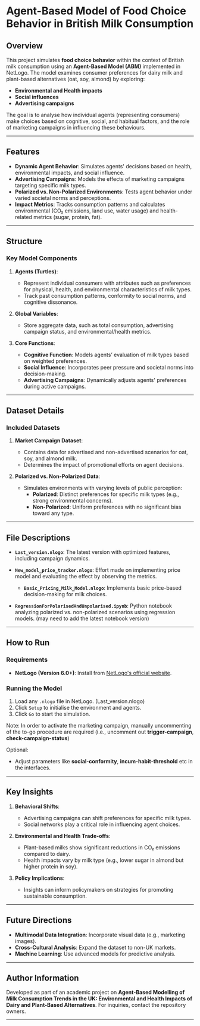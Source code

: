 # Agent-Based Model of Food Choice Behavior in British Milk Consumption

## Overview

This project simulates **food choice behavior** within the context of British milk consumption using an **Agent-Based Model (ABM)** implemented in NetLogo. The model examines consumer preferences for dairy milk and plant-based alternatives (oat, soy, almond) by exploring:
- **Environmental and Health impacts**
- **Social influences**
- **Advertising campaigns**

The goal is to analyse how individual agents (representing consumers) make choices based on cognitive, social, and habitual factors, and the role of marketing campaigns in influencing these behaviours.

---

## Features

- **Dynamic Agent Behavior**: Simulates agents' decisions based on health, environmental impacts, and social influence.
- **Advertising Campaigns**: Models the effects of marketing campaigns targeting specific milk types.
- **Polarized vs. Non-Polarized Environments**: Tests agent behavior under varied societal norms and perceptions.
- **Impact Metrics**: Tracks consumption patterns and calculates environmental (CO₂ emissions, land use, water usage) and health-related metrics (sugar, protein, fat).

---

## Structure

### Key Model Components
1. **Agents (Turtles)**:
   - Represent individual consumers with attributes such as preferences for physical, health, and environmental characteristics of milk types.
   - Track past consumption patterns, conformity to social norms, and cognitive dissonance.

2. **Global Variables**:
   - Store aggregate data, such as total consumption, advertising campaign status, and environmental/health metrics.

3. **Core Functions**:
   - **Cognitive Function**: Models agents’ evaluation of milk types based on weighted preferences.
   - **Social Influence**: Incorporates peer pressure and societal norms into decision-making.
   - **Advertising Campaigns**: Dynamically adjusts agents' preferences during active campaigns.

---

## Dataset Details

### Included Datasets
1. **Market Campaign Dataset**:
   - Contains data for advertised and non-advertised scenarios for oat, soy, and almond milk.
   - Determines the impact of promotional efforts on agent decisions.

2. **Polarized vs. Non-Polarized Data**:
   - Simulates environments with varying levels of public perception:
     - **Polarized**: Distinct preferences for specific milk types (e.g., strong environmental concerns).
     - **Non-Polarized**: Uniform preferences with no significant bias toward any type.
---

## File Descriptions

- **`Last_version.nlogo`**:
  The latest version with optimized features, including campaign dynamics.

- **`New_model_price_tracker.nlogo`**:
  Effort made on implementing price model and evaluating the effect by observing the metrics.

  - **`Basic_Pricing_Milk_Model.nlogo`**:
  Implements basic price-based decision-making for milk choices.

- **`RegressionForPolarisedAndUnpolarised.ipynb`**:
  Python notebook analyzing polarized vs. non-polarized scenarios using regression models.
  (may need to add the latest notebook version)

---

## How to Run

### Requirements
- **NetLogo (Version 6.0+)**: Install from [NetLogo's official website](https://ccl.northwestern.edu/netlogo/).

### Running the Model
1. Load any `.nlogo` file in NetLogo. (Last_version.nlogo)
2. Click `Setup` to initialise the environment and agents.
3. Click `Go` to start the simulation.

Note: In order to activate the marketing campaign, manually uncommenting of the to-go procedure are required (i.e., uncomment out **trigger-campaign**, **check-campaign-status**)

Optional:
- Adjust parameters like **social-conformity**, **incum-habit-threshold** etc in the interfaces.

---

## Key Insights

1. **Behavioral Shifts**:
   - Advertising campaigns can shift preferences for specific milk types.
   - Social networks play a critical role in influencing agent choices.

2. **Environmental and Health Trade-offs**:
   - Plant-based milks show significant reductions in CO₂ emissions compared to dairy.
   - Health impacts vary by milk type (e.g., lower sugar in almond but higher protein in soy).

3. **Policy Implications**:
   - Insights can inform policymakers on strategies for promoting sustainable consumption.

---

## Future Directions

- **Multimodal Data Integration**: Incorporate visual data (e.g., marketing images).
- **Cross-Cultural Analysis**: Expand the dataset to non-UK markets.
- **Machine Learning**: Use advanced models for predictive analysis.

---

## Author Information
Developed as part of an academic project on **Agent-Based Modelling of Milk Consumption Trends in the UK: Environmental and Health Impacts of Dairy and Plant-Based Alternatives**. For inquiries, contact the repository owners.

---
